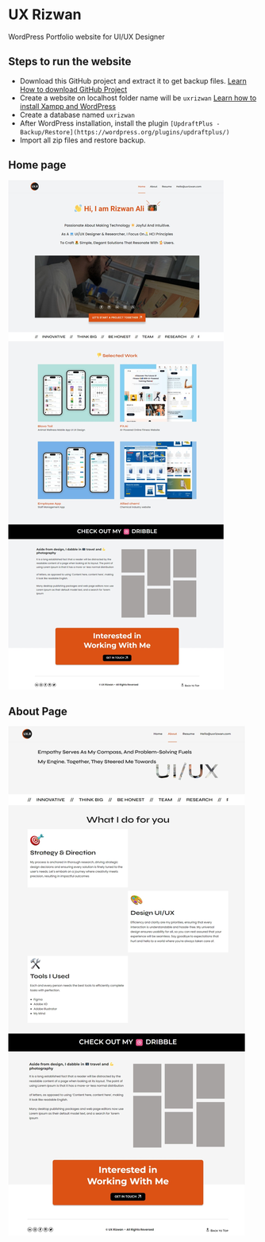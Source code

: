 ﻿# UX Rizwan

WordPress Portfolio website for UI/UX Designer

## Steps to run the website

- Download this GitHub project and extract it to get backup files. [Learn How to download GitHub Project](https://youtu.be/BbAmT3up_58?si=TDRV4KhkUhI49VEZ)
- Create a website on localhost folder name will be `uxrizwan` [Learn how to install Xampp and WordPress](https://youtu.be/pUuWkz37whk?si=Mm7CdNdeFLy9AIdg)
- Create a database named `uxrizwan`
- After WordPress installation, install the plugin `[UpdraftPlus - Backup/Restore](https://wordpress.org/plugins/updraftplus/)`
- Import all zip files and restore backup.

## Home page

![Home Page](https://github.com/bakarfreelancer/uxrizwan/blob/main/uxrizwan-home.jpeg?raw=true)


## About Page

![About Page](https://github.com/bakarfreelancer/uxrizwan/blob/main/uxrizwan-portfolio.jpeg?raw=true)
